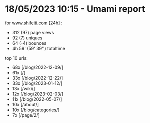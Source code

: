 # 18/05/2023 10:15 - Umami report
for www.shifeiti.com [24h] :

 - 312 (97) page views
 - 92 (7) uniques
 - 64 (-4) bounces
 - 4h 59'  (59' 39'') totaltime


top 10 urls:
 - 68x [/blog/2022-12-09/]
 - 61x [/]
 - 33x [/blog/2022-12-22/]
 - 33x [/blog/2023-01-12/]
 - 13x [/wiki/]
 - 12x [/blog/2023-02-03/]
 - 11x [/blog/2022-05-07/]
 - 10x [/about/]
 - 10x [/blog/categories/]
 - 7x [/page/2/]


